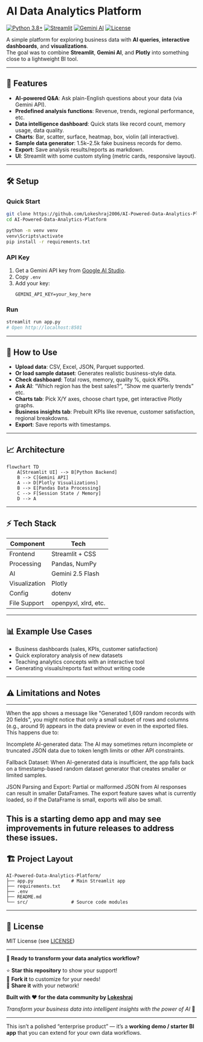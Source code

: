 #  AI Data Analytics Platform

[![Python 3.8+](https://img.shields.io/badge/Python-3.8+-blue.svg)](https://www.python.org/downloads/)
[![Streamlit](https://img.shields.io/badge/Streamlit-1.28+-red.svg)](https://streamlit.io)
[![Gemini AI](https://img.shields.io/badge/Google-Gemini%20AI-orange.svg)](https://ai.google.dev/)
[![License](https://img.shields.io/badge/License-MIT-green.svg)](LICENSE)

A simple platform for exploring business data with **AI queries**, **interactive dashboards**, and **visualizations**.  
The goal was to combine **Streamlit**, **Gemini AI**, and **Plotly** into something close to a lightweight BI tool.

---

## 🚀 Features

- **AI-powered Q&A**: Ask plain-English questions about your data (via Gemini API).
- **Predefined analysis functions**: Revenue, trends, regional performance, etc.
- **Data intelligence dashboard**: Quick stats like record count, memory usage, data quality.
- **Charts**: Bar, scatter, surface, heatmap, box, violin (all interactive).
- **Sample data generator**: 1.5k–2.5k fake business records for demo.
- **Export**: Save analysis results/reports as markdown.
- **UI**: Streamlit with some custom styling (metric cards, responsive layout).

---

## 🛠 Setup

### Quick Start
```bash
git clone https://github.com/Lokeshraj2006/AI-Powered-Data-Analytics-Platform.git
cd AI-Powered-Data-Analytics-Platform

python -m venv venv
venv\Scripts\activate
pip install -r requirements.txt
```

### API Key
1. Get a Gemini API key from [Google AI Studio](https://aistudio.google.com/).  
2. Copy `.env`  
3. Add your key:  
   ```
   GEMINI_API_KEY=your_key_here
   ```

### Run
```bash
streamlit run app.py
# Open http://localhost:8501
```

---

## 📖 How to Use

- **Upload data**: CSV, Excel, JSON, Parquet supported.  
- **Or load sample dataset**: Generates realistic business-style data.  
- **Check dashboard**: Total rows, memory, quality %, quick KPIs.  
- **Ask AI**: “Which region has the best sales?”, “Show me quarterly trends” etc.  
- **Charts tab**: Pick X/Y axes, choose chart type, get interactive Plotly graphs.  
- **Business insights tab**: Prebuilt KPIs like revenue, customer satisfaction, regional breakdowns.  
- **Export**: Save reports with timestamps.

---

## 📈 Architecture

```mermaid
flowchart TD
    A[Streamlit UI] --> B[Python Backend]
    B --> C[Gemini API]
    A --> D[Plotly Visualizations]
    B --> E[Pandas Data Processing]
    C --> F[Session State / Memory]
    D --> A
```

---

## ⚡ Tech Stack

| Component        | Tech                  |
|------------------|-----------------------|
| Frontend         | Streamlit + CSS       |
| Processing       | Pandas, NumPy         |
| AI               | Gemini 2.5 Flash      |
| Visualization    | Plotly                |
| Config           | dotenv                |
| File Support     | openpyxl, xlrd, etc.  |

---

## 📊 Example Use Cases

- Business dashboards (sales, KPIs, customer satisfaction)  
- Quick exploratory analysis of new datasets  
- Teaching analytics concepts with an interactive tool  
- Generating visuals/reports fast without writing code  

---

## ⚠️ Limitations and Notes
---
When the app shows a message like "Generated 1,609 random records with 20 fields", you might notice that only a small subset of rows and columns (e.g., around 9) appears in the data preview or even in the exported files. This happens due to:

Incomplete AI-generated data: The AI may sometimes return incomplete or truncated JSON data due to token length limits or other API constraints.

Fallback Dataset: When AI-generated data is insufficient, the app falls back on a timestamp-based random dataset generator that creates smaller or limited samples.

JSON Parsing and Export: Partial or malformed JSON from AI responses can result in smaller DataFrames. The export feature saves what is currently loaded, so if the DataFrame is small, exports will also be small.


This is a starting demo app and may see improvements in future releases to address these issues.
---

## 🏗 Project Layout

```
AI-Powered-Data-Analytics-Platform/
├── app.py              # Main Streamlit app
├── requirements.txt
├── .env
├── README.md
└── src/                # Source code modules
```

---

## 📄 License

MIT License (see [LICENSE](LICENSE))  

---
**🎯 Ready to transform your data analytics workflow?**

⭐ **Star this repository** to show your support!  
🍴 **Fork it** to customize for your needs!  
📢 **Share it** with your network!

**Built with ❤️ for the data community by [Lokeshraj](https://github.com/Lokeshraj2006)**

*Transform your business data into intelligent insights with the power of AI* 🚀

---
This isn’t a polished “enterprise product” — it’s a **working demo / starter BI app** that you can extend for your own data workflows.
